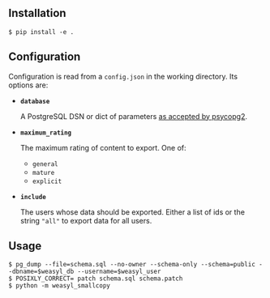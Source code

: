 ## Installation

```shellsession
$ pip install -e .
```


## Configuration

Configuration is read from a `config.json` in the working directory. Its options are:

 - **`database`**

    A PostgreSQL DSN or dict of parameters [as accepted by psycopg2][psycopg2-connect].

 - **`maximum_rating`**

    The maximum rating of content to export. One of:

     - `general`
     - `mature`
     - `explicit`

 - **`include`**

    The users whose data should be exported. Either a list of ids or the string `"all"` to export data for all users.


## Usage

```shellsession
$ pg_dump --file=schema.sql --no-owner --schema-only --schema=public --dbname=$weasyl_db --username=$weasyl_user
$ POSIXLY_CORRECT= patch schema.sql schema.patch
$ python -m weasyl_smallcopy
```


  [psycopg2-connect]: http://initd.org/psycopg/docs/module.html#psycopg2.connect
